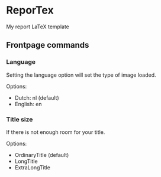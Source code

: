 # ReporTex
My report LaTeX template  

## Frontpage commands
### Language
Setting the language option will set the type of image loaded.  

Options:
- Dutch: nl (default)
- English: en

### Title size
If there is not enough room for your title.  

Options:
- OrdinaryTitle (default)
- LongTitle
- ExtraLongTitle
